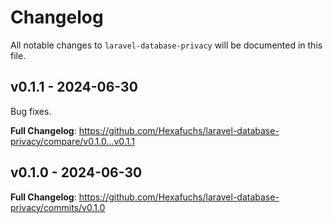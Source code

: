 # Changelog

All notable changes to `laravel-database-privacy` will be documented in this file.

## v0.1.1 - 2024-06-30

Bug fixes.

**Full Changelog**: https://github.com/Hexafuchs/laravel-database-privacy/compare/v0.1.0...v0.1.1

## v0.1.0 - 2024-06-30

**Full Changelog**: https://github.com/Hexafuchs/laravel-database-privacy/commits/v0.1.0
